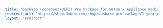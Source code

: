 ```yaml
---
title: "Dasharo (coreboot+UEFI) Pro Package for Network Appliance Redirect"
redirect_url: "https://shop.3mdeb.com/shop/dasharo-pro-package/1-year-dasharo-entry-subscription-for-network-appliance/"
layout: "redirect"
---
```

